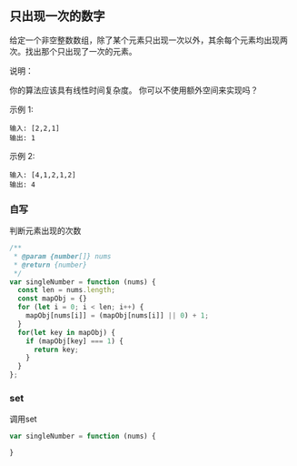 <!--
 * @Author: shengCW
 * @Email: 2367896538@qq.com
 * @Date: 2021-08-04 09:54:45
 * @LastEditors: shengCW
 * @LastEmail: 2367896538@qq.com
 * @LastEditTime: 2021-08-04 11:50:48
 * @Description: file content
-->
## 只出现一次的数字

给定一个非空整数数组，除了某个元素只出现一次以外，其余每个元素均出现两次。找出那个只出现了一次的元素。

说明：

你的算法应该具有线性时间复杂度。 你可以不使用额外空间来实现吗？

示例 1:

```shell
输入: [2,2,1]
输出: 1
```

示例 2:

```shell
输入: [4,1,2,1,2]
输出: 4
```

### 自写

判断元素出现的次数

```js
/**
 * @param {number[]} nums
 * @return {number}
 */
var singleNumber = function (nums) {
  const len = nums.length;
  const mapObj = {}
  for (let i = 0; i < len; i++) {
    mapObj[nums[i]] = (mapObj[nums[i]] || 0) + 1;
  }
  for(let key in mapObj) {
    if (mapObj[key] === 1) {
      return key;
    }
  }
};
```

### set
调用set
```js
var singleNumber = function (nums) {

}
```